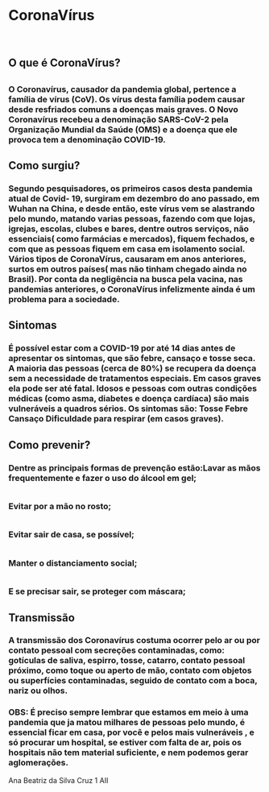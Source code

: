 <!DOCTYPE html>
<html lang="pt- br"/>
<head>
    <meta charset= "UTF-8"/>
    <meta name="viewport" content="width= device- width, inital- scale= 1.0"/> 
    <meta http- equiv ="X-UA-ok ok Compatible" content=" ie- edge"/>
    <title>Covid-19
</title>
    <br><h1>CoronaVírus</h1></br>
    <h2>O que é CoronaVírus?<h2/>
    <h3>O Coronavírus, causador da pandemia global, pertence a família de vírus (CoV).  Os vírus desta família podem causar desde resfriados comuns a doenças mais graves. O Novo Coronavírus recebeu a denominação SARS-CoV-2 pela Organização Mundial da Saúde (OMS) e a doença que ele provoca tem a denominação COVID-19.</h3>
    <h2> Como surgiu?</h2>
    <h3> Segundo pesquisadores, os primeiros casos desta pandemia atual de Covid- 19, surgiram em dezembro do ano passado, em Wuhan na China, e desde então, este vírus vem se alastrando pelo mundo, matando varias pessoas, fazendo com que lojas, igrejas, escolas, clubes e bares, dentre outros serviços, não essenciais( como farmácias e mercados), fiquem fechados, e com que as pessoas fiquem em casa em isolamento social. Vários tipos de CoronaVírus, causaram em anos anteriores, surtos em outros países( mas não tinham chegado ainda no Brasil). Por conta da negligência na busca pela vacina, nas pandemias anteriores, o CoronaVírus infelizmente ainda é um problema para a sociedade. </h3>
    <h2> Sintomas</h2>
    <h3>É possível estar com a COVID-19 por até 14 dias antes de apresentar os sintomas, que são febre, cansaço e tosse seca. A maioria das pessoas (cerca de 80%) se recupera da doença sem a necessidade de tratamentos especiais. Em casos graves ela pode ser até fatal. Idosos e pessoas com outras condições médicas (como asma, diabetes e doença cardíaca) são mais vulneráveis a quadros sérios.
Os  sintomas são:
Tosse
Febre
Cansaço
Dificuldade para respirar (em casos graves).</h3>   
<h2> Como prevenir?</h2> 
<h3> Dentre as  principais formas de prevenção estão:Lavar as mãos frequentemente e fazer o uso do álcool em gel;

<br>Evitar por a mão no rosto;</br>

<br>Evitar sair de casa, se possível;</br>

<br>Manter o distanciamento social;</br>

<br>E se precisar sair, se proteger com máscara;</br></h3>

<h2> Transmissão</h2>

<h3>A transmissão dos Coronavírus costuma ocorrer pelo ar ou por contato pessoal com secreções contaminadas, como: gotículas de saliva, espirro, tosse, catarro, contato pessoal próximo, como toque ou aperto de mão, contato com objetos ou superfícies contaminadas, seguido de contato com a boca, nariz ou olhos.</h3>


<h3>OBS: É preciso sempre lembrar que estamos em meio à uma pandemia que ja matou milhares de  pessoas pelo mundo, é essencial ficar em casa, por você e pelos mais vulneráveis , e só procurar um hospital, se estiver com falta de ar, pois os hospitais não tem material suficiente, e nem podemos gerar aglomerações.</h3>

Ana Beatriz da Silva Cruz
1 AII

</head>
<body>
    
</body>
</html>
